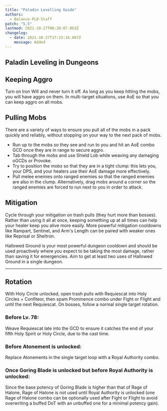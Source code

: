 ```yaml
---
title: "Paladin Levelling Guide"
authors:
  - Balance-PLD-Staff
patch: "5.5"
lastmod: 2021-10-27T08:20:07.063Z
changelog:
  - date: 2021-10-27T17:22:16.067Z
    message: Added
---
```

## Paladin Leveling in Dungeons
## Keeping Aggro



Turn on Iron Will and never turn it off. As long as you keep hitting the mobs, you will have aggro on them. In multi-target situations, use AoE so that you can keep aggro on all mobs.


## Pulling Mobs



There are a variety of ways to ensure you pull all of the mobs in a pack quickly and reliably, without stopping on your way to the next pack of mobs.  



* Run up to the mobs so they see and run to you and hit an AoE combo GCD once they are in range to secure aggro.
* Tab through the mobs and use Shield Lob while weaving any damaging oGCDs or Provoke.
* Try to position the mobs so that they are in a tight clump: this lets you, your DPS, and your healers use their AoE damage more effectively. 
* Pull melee enemies onto ranged enemies so that the ranged enemies are also in the clump. Alternatively, drag mobs around a corner so the ranged enemies are forced to run next to you in order to attack.



## Mitigation



Cycle through your mitigation on trash pulls (they hurt more than bosses). Rather than using it all at once, keeping something up at all times can help your healer keep you alive more easily. More powerful mitigation cooldowns like Rampart, Sentinel, and Arm's Length can be paired with weaker ones like Reprisal or Sheltron.



Hallowed Ground is your most powerful dungeon cooldown and should be used proactively where you expect to be taking the most damage, rather than saving it for emergencies. Aim to get at least two uses of Hallowed Ground in a single dungeon.



---

## Rotation



With Holy Circle unlocked, open trash pulls with Requiescat into Holy Circles + Confiteor, then spam Prominence combo under Fight or Flight and until the next Requiescat. On bosses, follow a normal single target rotation.


### Before Lv. 78:



Weave Requiescat late into the GCD to ensure it catches the end of your fifth Holy Spirit or Holy Circle, due to the cast time.


### Before Atonement is unlocked:



Replace Atonements in the single target loop with a Royal Authority combo.


### Once Goring Blade is unlocked but before Royal Authority is unlocked:



Since the base potency of Goring Blade is higher than that of Rage of Halone, Rage of Halone is not used until Royal Authority is unlocked (one Rage of Halone combo can be optionally used after Fight or Flight to avoid overwriting a buffed DoT with an unbuffed one for a minimal potency gain).